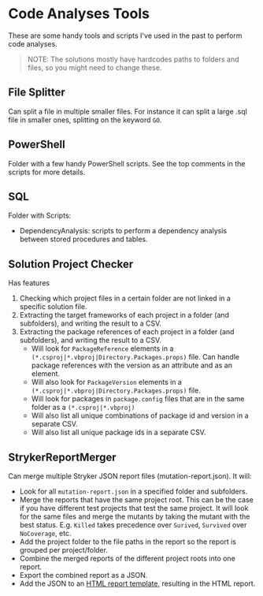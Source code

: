 # Code Analyses Tools

These are some handy tools and scripts I've used in the past to perform code analyses.

>NOTE: The solutions mostly have hardcodes paths to folders and files, so you might need to change these.

## File Splitter

Can split a file in multiple smaller files. For instance it can split a large .sql file in smaller ones, splitting on the keyword `GO`.

## PowerShell

Folder with a few handy PowerShell scripts. See the top comments in the scripts for more details.

## SQL

Folder with Scripts:
- DependencyAnalysis: scripts to perform a dependency analysis between stored procedures and tables.

## Solution Project Checker

Has features
1. Checking which project files in a certain folder are not linked in a specific solution file.
1. Extracting the target frameworks of each project in a folder (and subfolders), and writing the result to a CSV.
1. Extracting the package references of each project in a folder (and subfolders), and writing the result to a CSV. 
   - Will look for `PackageReference` elements in a `(*.csproj|*.vbproj|Directory.Packages.props)` file. Can handle package references with the version as an attribute and as an element.
   - Will also look for `PackageVersion` elements in a `(*.csproj|*.vbproj|Directory.Packages.props)` file.
   - Will look for packages in `package.config` files that are in the same folder as a `(*.csproj|*.vbproj)`
   - Will also list all unique combinations of package id and version in a separate CSV.
   - Will also list all unique package ids in a separate CSV.

## StrykerReportMerger

Can merge multiple Stryker JSON report files (mutation-report.json). 
It will:
- Look for all `mutation-report.json` in a specified folder and subfolders.
- Merge the reports that have the same project root.
  This can be the case if you have different test projects that test the same project. 
  It will look for the same files and merge the mutants by taking the mutant with the best status. 
  E.g. `Killed` takes precedence over `Surived`, `Survived` over `NoCoverage`, etc.
- Add the project folder to the file paths in the report so the report is grouped per project/folder.
- Combine the merged reports of the different project roots into one report.
- Export the combined report as a JSON.
- Add the JSON to an [HTML report template](./PowerShell/stryker/stryker-mutation-report-template.html), resulting in the HTML report.